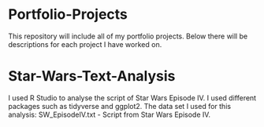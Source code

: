 # Portfolio-Projects
This repository will include all of my portfolio projects.
Below there will be descriptions for each project I have worked on.

# Star-Wars-Text-Analysis
I used R Studio to analyse the script of Star Wars Episode IV. I used different packages such as tidyverse and ggplot2.
The data set I used for this analysis: SW_EpisodeIV.txt - Script from Star Wars Episode IV.
